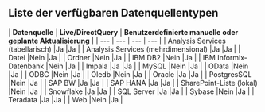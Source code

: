 ## <a name="list-of-available-data-source-types"></a>Liste der verfügbaren Datenquellentypen
| **Datenquelle** | **Live/DirectQuery** | **Benutzerdefinierte manuelle oder geplante Aktualisierung** |
| --- | --- | --- | --- |
| Analysis Services (tabellarisch) |Ja |Ja |
| Analysis Services (mehrdimensional) |Ja |Ja |
| Datei |Nein |Ja |
| Ordner |Nein |Ja |
| IBM DB2 |Nein |Ja |
| IBM Informix-Datenbank |Nein |Ja |
| Impala |Ja |Ja |
| MySQL |Nein |Ja |
| OData |Nein |Ja |
| ODBC |Nein |Ja |
| Oledb |Nein |Ja |
| Oracle |Ja |Ja |
| PostgresSQL |Nein |Ja |
| SAP BW |Ja |Ja |
| SAP HANA |Ja |Ja |
| SharePoint-Liste (lokal) |Nein |Ja |
| Snowflake |Ja |Ja |
| SQL Server |Ja |Ja |
| Sybase |Nein |Ja |
| Teradata |Ja |Ja |
| Web |Nein |Ja |

